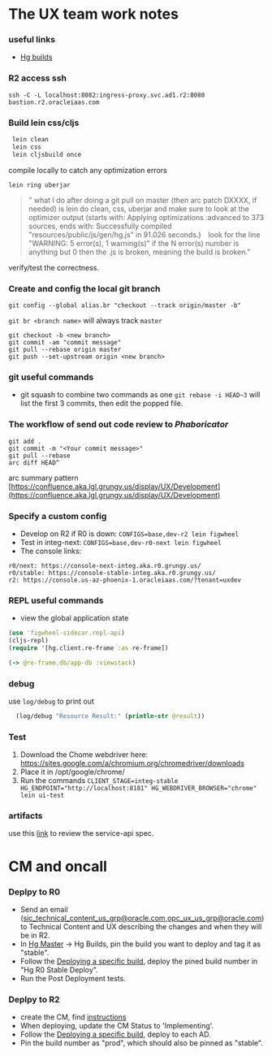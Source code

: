 # The UX team work notes

### useful links
- [Hg builds](https://teamcity.aka.lgl.grungy.us/viewType.html?buildTypeId=UX_HgBuild)

### R2 access ssh
`ssh -C -L localhost:8082:ingress-proxy.svc.ad1.r2:8080 bastion.r2.oracleiaas.com`



### Build lein css/cljs
```bash
 lein clean
 lein css
 lein cljsbuild once
```
compile locally to catch any optimization errors
```
lein ring uberjar
```
> " what I do after doing a git pull on master (then arc patch DXXXX, if needed) is lein do clean, css, uberjar and make sure to look at the optimizer output (starts with: Applying optimizations :advanced to 373 sources, ends with: Successfully compiled "resources/public/js/gen/hg.js" in 91.026 seconds.)  look for the line "WARNING: 5 error(s), 1 warning(s)" if the N error(s) number is anything but 0 then the .js is broken, meaning the build is broken."


verify/test the correctness.

### Create and config the local git branch 
`git config --global alias.br "checkout --track origin/master -b"`

`git br <branch name>` will always track `master`


```
git checkout -b <new branch>
git commit -am "commit message"
git pull --rebase origin master
git push --set-upstream origin <new branch>
```
### git useful commands
- git squash to combine two commands as one `git rebase -i HEAD~3` will list the first 3 commits, then edit the popped file.

### The workflow of send out code review to *Phaboricator* 
```git
git add .
git commit -m "<Your commit message>"
git pull --rebase
arc diff HEAD^
```
arc summary pattern
[https://confluence.aka.lgl.grungy.us/display/UX/Development](https://confluence.aka.lgl.grungy.us/display/UX/Development)

### Specify a custom config
- Develop on R2 if R0 is down: `CONFIGS=base,dev-r2 lein figwheel`
- Test in integ-next: `CONFIGS=base,dev-r0-next lein figwheel`
- The console links:
```
r0/next: https://console-next-integ.aka.r0.grungy.us/ 
r0/stable: https://console-stable-integ.aka.r0.grungy.us/
r2: https://console.us-az-phoenix-1.oracleiaas.com/?tenant=uxdev
```

### REPL useful commands
- view the global application state
```clj
(use 'figwheel-sidecar.repl-api)
(cljs-repl)
(require '[hg.client.re-frame :as re-frame])

(-> @re-frame.db/app-db :viewstack)
```

### debug 
use `log/debug` to print out
```clj
  (log/debug "Resource Result:" (println-str @result))
```

### Test
1. Download the Chome webdriver here: https://sites.google.com/a/chromium.org/chromedriver/downloads
2. Place it in /opt/google/chrome/
3. Run the commands `CLIENT_STAGE=integ-stable HG_ENDPOINT="http://localhost:8181" HG_WEBDRIVER_BROWSER="chrome" lein ui-test`

### artifacts 
use this [link](http://artifactoryui.oraclecorp.com/artifactory/webapp/#/artifacts/browse/tree/search/package/eyJxdWVyeSI6eyJzZWFyY2giOiJnYXZjIiwiZ3JvdXBJRCI6ImNvbS5vcmFjbGUucGljLmNvbW1vbnMiLCJhcnRpZmFjdElEIjoiY29yZXNlcnZpY2VzLWFwaS1zcGVjIiwic2VsZWN0ZWRSZXBvc2l0b3JpZXMiOltdfSwic2VsZWN0ZWRQYWNrYWdlVHlwZSI6eyJpZCI6ImdhdmMiLCJkaXNwbGF5TmFtZSI6IkdBVkMiLCJpY29uIjoicG9tIn0sInNlbGVjdGVkUmVwb3NpdG9yaWVzIjpbXSwiY29sdW1ucyI6WyJhcnRpZmFjdCIsImdyb3VwSUQiLCJhcnRpZmFjdElEIiwidmVyc2lvbiIsImNsYXNzaWZpZXIiLCJyZXBvIiwicGF0aCIsIm1vZGlmaWVkIl19) to review the service-api spec.



# CM and oncall
### Deplpy to R0
- Send an email (sic_technical_content_us_grp@oracle.com,opc_ux_us_grp@oracle.com) to Technical Content and UX describing the changes and when they will be in R2.
- In [Hg Master](https://teamcity.aka.lgl.grungy.us/project.html?projectId=UX_HgMaster) -> Hg Builds, pin the build you want to deploy and tag it as "stable".
- Follow the [Deploying a specific build](https://confluence.aka.lgl.grungy.us/display/UX/Deploying+a+Specific+Build), deploy the pined build number in "Hg R0 Stable Deploy".
- Run the Post Deployment tests.

### Deplpy to R2
-  create the CM, find [instructions](https://confluence.aka.lgl.grungy.us/display/UX/Change+Management+in+a+Nutshell)
- When deploying, update the CM Status to 'Implementing'.
- Follow the [Deploying a specific build](https://confluence.aka.lgl.grungy.us/display/UX/Deploying+a+Specific+Build), deploy to each AD.
- Pin the build number as "prod", which should also be pinned as "stable".


